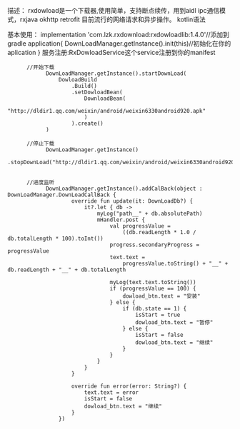 
描述：
rxdowload是一个下载器,使用简单，支持断点续传，用到aidl ipc通信模式，rxjava okhttp retrofit 目前流行的网络请求和异步操作。
kotlin语法

基本使用：
implementation 'com.lzk.rxdownload:rxdowloadlib:1.4.0'//添加到gradle
application{
DownLoadManager.getInstance().init(this)//初始化在你的aplication
}
服务注册:RxDowloadService这个service注册到你的manifest


          //开始下载
                DownLoadManager.getInstance().startDownLoad(
                    DowloadBuild
                        .Build()
                        .setDowloadBean(
                            DownloadBean(
                                "http://dldir1.qq.com/weixin/android/weixin6330android920.apk"
                            )
                        ).create()
                )

          //停止下载
                DownLoadManager.getInstance()
                    .stopDownLoad("http://dldir1.qq.com/weixin/android/weixin6330android920.apk")


          //进度监听
                DownLoadManager.getInstance().addCalBack(object : DownLoadManager.DownLoadCallBack {
                        override fun update(it: DownLoadDb?) {
                            it?.let { db ->
                                myLog("path__" + db.absolutePath)
                                mHandler.post {
                                    val progressValue =
                                        ((db.readLength * 1.0 / db.totalLength * 100).toInt())
                                    progress.secondaryProgress = progressValue
                                    text.text =
                                        progressValue.toString() + "__" + db.readLength + "__" + db.totalLength

                                    myLog(text.text.toString())
                                    if (progressValue == 100) {
                                        dowload_btn.text = "安装"
                                    } else {
                                        if (db.state == 1) {
                                            isStart = true
                                            dowload_btn.text = "暂停"
                                        } else {
                                            isStart = false
                                            dowload_btn.text = "继续"
                                        }
                                    }
                                }
                            }
                        }

                        override fun error(error: String?) {
                            text.text = error
                            isStart = false
                            dowload_btn.text = "继续"
                        }
                    })








